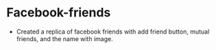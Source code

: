 # Facebook-friends

- Created a replica of facebook friends with add friend button, mutual friends, and the name with image. 
